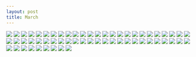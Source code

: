 ```yaml
---
layout: post
title: March
---
```


![](https://i.imgur.com/cuSh2yF.jpg)
![](https://i.imgur.com/BwdFap0.jpg)
![](https://i.imgur.com/t5MIWoK.jpg)
![](https://i.imgur.com/XGII3Su.jpg)
![](https://i.imgur.com/dzRsi96.jpg)
![](https://i.imgur.com/UveJnTN.jpg)
![](https://i.imgur.com/tYTwyKL.jpg)
![](https://i.imgur.com/RvLeC0A.jpg)
![](https://i.imgur.com/KK2sWqe.jpg)
![](https://i.imgur.com/bzgIFZS.jpg)
![](https://i.imgur.com/oLsYHgf.jpg)
![](https://i.imgur.com/c30tkaw.jpg)
![](https://i.imgur.com/MVTQyim.jpg)
![](https://i.imgur.com/wZuRrGb.jpg)
![](https://i.imgur.com/YkgAGwg.jpg)
![](https://i.imgur.com/UIOYHID.jpg)
![](https://i.imgur.com/hBcKJg2.jpg)
![](https://i.imgur.com/OkvEtUG.jpg)
![](https://i.imgur.com/T98rNdr.jpg)
![](https://i.imgur.com/OIONAIe.jpg)
![](https://i.imgur.com/eBkChuF.jpg)
![](https://i.imgur.com/IrPElIm.jpg)
![](https://i.imgur.com/O9RyQKH.jpg)
![](https://i.imgur.com/w3qalv5.jpg)
![](https://i.imgur.com/g8v9222.jpg)
![](https://i.imgur.com/uneBGCY.jpg)
![](https://i.imgur.com/sfxJc4I.jpg)
![](https://i.imgur.com/rpRtXQL.jpg)
![](https://i.imgur.com/hbfCZ75.jpg)
![](https://i.imgur.com/CFA35HV.jpg)
![](https://i.imgur.com/d6MxZR2.jpg)
![](https://i.imgur.com/zSrFaNs.jpg)
![](https://i.imgur.com/91x9Jta.jpg)
![](https://i.imgur.com/G6y6H05.jpg)
![](https://i.imgur.com/qfBDQjP.jpg)
![](https://i.imgur.com/b0XlY1Q.jpg)
![](https://i.imgur.com/wDaRiWS.jpg)
![](https://i.imgur.com/6zP5t7B.jpg)
![](https://i.imgur.com/DW1xdoC.jpg)
![](https://i.imgur.com/qo0PKTS.jpg)
![](https://i.imgur.com/c64YQDS.jpg)
![](https://i.imgur.com/MfwxyDO.jpg)
![](https://i.imgur.com/zxrPi3M.jpg)
![](https://i.imgur.com/umeyou4.jpg)
![](https://i.imgur.com/G1xq3JT.jpg)
![](https://i.imgur.com/tFbzT6A.jpg)
![](https://i.imgur.com/nMSMqt5.jpg)
![](https://i.imgur.com/kw23KFn.jpg)
![](https://i.imgur.com/u0ZshUP.jpg)
![](https://i.imgur.com/IITIyL5.jpg)
![](https://i.imgur.com/V0wNSoz.jpg)
![](https://i.imgur.com/WYTQbNm.jpg)
![](https://i.imgur.com/DpktBYO.jpg)
![](https://i.imgur.com/yK8IHbz.jpg)
![](https://i.imgur.com/vRrNCR0.jpg)
![](https://i.imgur.com/nL5ZTWi.jpg)
![](https://i.imgur.com/5n9Do7P.jpg)
![](https://i.imgur.com/tB1QkYR.jpg)
![](https://i.imgur.com/I7XDhAx.jpg)
